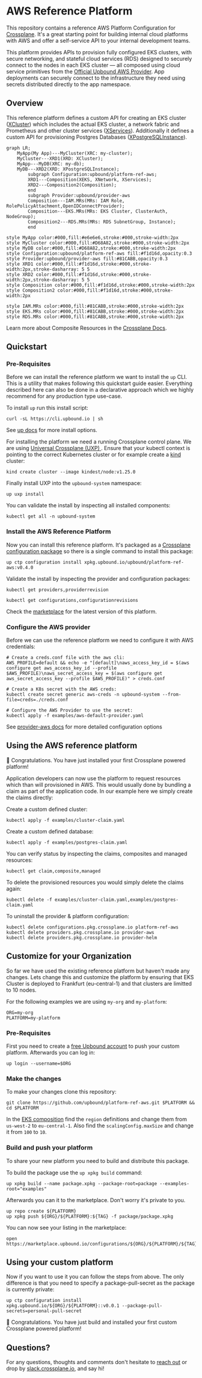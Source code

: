 # AWS Reference Platform

This repository contains a reference AWS Platform Configuration for
[Crossplane](https://crossplane.io/). It's a great starting point for building
internal cloud platforms with AWS and offer a self-service API to your internal
development teams.

This platform provides APIs to provision fully configured EKS clusters, with
secure networking, and stateful cloud services (RDS) designed to securely
connect to the nodes in each EKS cluster — all composed using cloud service
primitives from the [Official Upbound AWS
Provider](https://marketplace.upbound.io/providers/upbound/provider-aws). App
deployments can securely connect to the infrastructure they need using secrets
distributed directly to the app namespace.

## Overview

This reference platform defines a custom API for creating an EKS cluster
([XCluster](package/cluster/definition.yaml)) which includes the actual EKS
cluster, a network fabric and Prometheus and other cluster services
([XServices](package/cluster/composition.yaml)). Additionally it defines a
custom API for provisioning Postgres Databases
([XPostgreSQLInstance](package/database/postgres/definition.yaml)). 


```mermaid
graph LR;
    MyApp(My App)---MyCluster(XRC: my-cluster);
    MyCluster---XRD1(XRD: XCluster);
    MyApp---MyDB(XRC: my-db);
    MyDB---XRD2(XRD: XPostgreSQLInstance);
		subgraph Configuration:upbound/platform-ref-aws;
	    XRD1---Composition(XEKS, XNetwork, XServices);
	    XRD2---Composition2(Composition);
		end
		subgraph Provider:upbound/provider-aws
	    Composition---IAM.MRs(MRs: IAM Role, RolePolicyAttachment,OpenIDConnectProvider);
	    Composition---EKS.MRs(MRs: EKS Cluster, ClusterAuth, NodeGroup);
	    Composition2---RDS.MRs(MRs: RDS SubnetGroup, Instance);
		end

style MyApp color:#000,fill:#e6e6e6,stroke:#000,stroke-width:2px
style MyCluster color:#000,fill:#D68A82,stroke:#000,stroke-width:2px
style MyDB color:#000,fill:#D68A82,stroke:#000,stroke-width:2px
style Configuration:upbound/platform-ref-aws fill:#f1d16d,opacity:0.3
style Provider:upbound/provider-aws fill:#81CABB,opacity:0.3
style XRD1 color:#000,fill:#f1d16d,stroke:#000,stroke-width:2px,stroke-dasharray: 5 5
style XRD2 color:#000,fill:#f1d16d,stroke:#000,stroke-width:2px,stroke-dasharray: 5 5
style Composition color:#000,fill:#f1d16d,stroke:#000,stroke-width:2px
style Composition2 color:#000,fill:#f1d16d,stroke:#000,stroke-width:2px

style IAM.MRs color:#000,fill:#81CABB,stroke:#000,stroke-width:2px
style EKS.MRs color:#000,fill:#81CABB,stroke:#000,stroke-width:2px
style RDS.MRs color:#000,fill:#81CABB,stroke:#000,stroke-width:2px
```

Learn more about Composite Resources in the [Crossplane
Docs](https://crossplane.io/docs/v1.9/concepts/composition.html).

## Quickstart

### Pre-Requisites

Before we can install the reference platform we want to install the `up` CLI.
This is a utility that makes following this quickstart guide easier. Everything
described here can also be done in a declarative approach which we highly
recommend for any production type use-case.
<!-- TODO enhance this guide: Getting ready for Gitops -->

To install `up` run this install script:
```console
curl -sL https://cli.upbound.io | sh
```
See [up docs](https://docs.upbound.io/cli/) for more install options.

For installing the platform we need a running Crossplane control plane. We are
using [Universal Crossplane (UXP)
](https://github.com/upbound/universal-crossplane). Ensure that your kubectl
context is pointing to the correct Kubernetes cluster or for example create a
[kind](https://kind.sigs.k8s.io) cluster:

```console
kind create cluster --image kindest/node:v1.25.0
```

Finally install UXP into the `upbound-system` namespace:

```console
up uxp install
```

You can validate the install by inspecting all installed components: 

```console
kubectl get all -n upbound-system
```

### Install the AWS Reference Platform

Now you can install this reference platform. It's packaged as a [Crossplane
configuration package](https://crossplane.io/docs/v1.9/concepts/packages.html)
so there is a single command to install this package: 

```console
up ctp configuration install xpkg.upbound.io/upbound/platform-ref-aws:v0.4.0
```

Validate the install by inspecting the provider and configuration packages:
```console
kubectl get providers,providerrevision

kubectl get configurations,configurationrevisions
```

Check the
[marketplace](https://marketplace.upbound.io/configurations/upbound/platform-ref-aws/
) for the latest version of this platform.

### Configure the AWS provider

Before we can use the reference platform we need to configure it with AWS
credentials:

```console
# Create a creds.conf file with the aws cli:
AWS_PROFILE=default && echo -e "[default]\naws_access_key_id = $(aws configure get aws_access_key_id --profile $AWS_PROFILE)\naws_secret_access_key = $(aws configure get aws_secret_access_key --profile $AWS_PROFILE)" > creds.conf

# Create a K8s secret with the AWS creds:
kubectl create secret generic aws-creds -n upbound-system --from-file=creds=./creds.conf

# Configure the AWS Provider to use the secret:
kubectl apply -f examples/aws-default-provider.yaml
```

See [provider-aws docs](https://marketplace.upbound.io/providers/upbound/provider-aws/latest/docs/configuration) for more detailed configuration options

## Using the AWS reference platform

🎉 Congratulations. You have just installed your first Crossplane powered
platform!

Application developers can now use the platform to request resources which than
will provisioned in AWS. This would usually done by bundling a claim as part of
the application code. In our example here we simply create the claims directly:

Create a custom defined cluster:
```console
kubectl apply -f examples/cluster-claim.yaml
```

Create a custom defined database:
```console
kubectl apply -f examples/postgres-claim.yaml
```

You can verify status by inspecting the claims, composites and managed resources:

```console
kubectl get claim,composite,managed
```

To delete the provisioned resources you would simply delete the claims again:

```console
kubectl delete -f examples/cluster-claim.yaml,examples/postgres-claim.yaml
```

To uninstall the provider & platform configuration:

```console
kubectl delete configurations.pkg.crossplane.io platform-ref-aws
kubectl delete providers.pkg.crossplane.io provider-aws
kubectl delete providers.pkg.crossplane.io provider-helm
```

## Customize for your Organization

So far we have used the existing reference platform but haven't made any
changes. Lets change this and customize the platform by ensuring that EKS
Cluster is deployed to Frankfurt (eu-central-1) and that clusters are limitted
to 10 nodes.

For the following examples we are using `my-org` and `my-platform`:

```console
ORG=my-org
PLATFORM=my-platform
```

### Pre-Requisites
First you need to create a [free Upbound
account](https://accounts.upbound.io/register) to push your custom platform.
Afterwards you can log in:

```console
up login --username=$ORG
```

### Make the changes

To make your changes clone this repository:

```console
git clone https://github.com/upbound/platform-ref-aws.git $PLATFORM && cd $PLATFORM
```

In the [EKS composition](package/cluster/eks/composition.yaml) find the `region` definitions and change them from `us-west-2` to `eu-central-1`. Also find the `scalingConfig.maxSize` and change it from `100` to `10`.


### Build and push your platform

To share your new platform you need to build and distribute this package.

To build the package use the `up xpkg build` command:

```console
up xpkg build --name package.xpkg --package-root=package --examples-root="examples"
```

Afterwards you can it to the marketplace. Don't worry it's private to you.

```console
up repo create ${PLATFORM}
up xpkg push ${ORG}/${PLATFORM}:${TAG} -f package/package.xpkg
```

You can now see your listing in the marketplace:
```console
open https://marketplace.upbound.io/configurations/${ORG}/${PLATFORM}/${TAG}
```

## Using your custom platform

Now if you want to use it you can follow the steps from above. The only difference is that you need to specify a package-pull-secret as the package is currently private:

```console
up ctp configuration install xpkg.upbound.io/${ORG}/${PLATFORM}::v0.0.1 --package-pull-secrets=personal-pull-secret
```

🎉 Congratulations. You have just build and installed your first custom
Crossplane powered platform!


## Questions?

For any questions, thoughts and comments don't hesitate to [reach
out](https://www.upbound.io/contact) or drop by
[slack.crossplane.io](https://slack.crossplane.io), and say hi!
